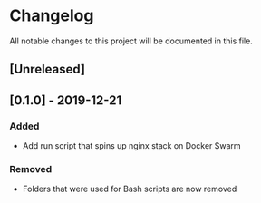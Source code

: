 # Changelog

All notable changes to this project will be documented in this file.

## [Unreleased]

## [0.1.0] - 2019-12-21

### Added

* Add run script that spins up nginx stack on Docker Swarm

### Removed

* Folders that were used for Bash scripts are now removed
